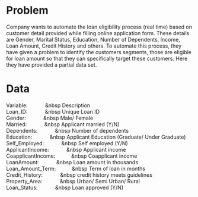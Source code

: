 # Problem

Company wants to automate the loan eligibility process (real time) based on customer detail provided while filling online application form. These details are Gender, Marital Status, Education, Number of Dependents, Income, Loan Amount, Credit History and others. To automate this process, they have given a problem to identify the customers segments, those are eligible for loan amount so that they can specifically target these customers. Here they have provided a partial data set.

# Data

Variable:      &nbsp;&nbsp;&nbsp;&nbsp;&nbsp;&nbsp;&nbsp;&nbsp;&nbsp;&nbsp;&nbsp;&nbsp    Description  
Loan_ID:      &nbsp;&nbsp;&nbsp;&nbsp;&nbsp;&nbsp;&nbsp;&nbsp;&nbsp;&nbsp;&nbsp;&nbsp     Unique Loan ID  
Gender:        &nbsp;&nbsp;&nbsp;&nbsp;&nbsp;&nbsp;&nbsp;&nbsp;&nbsp;&nbsp;&nbsp;&nbsp    Male/ Female  
Married:        &nbsp;&nbsp;&nbsp;&nbsp;&nbsp;&nbsp;&nbsp;&nbsp;&nbsp;&nbsp;&nbsp;&nbsp   Applicant married (Y/N)  
Dependents:     &nbsp;&nbsp;&nbsp;&nbsp;&nbsp;&nbsp;&nbsp;&nbsp;&nbsp;&nbsp;&nbsp;&nbsp   Number of dependents  
Education:      &nbsp;&nbsp;&nbsp;&nbsp;&nbsp;&nbsp;&nbsp;&nbsp;&nbsp;&nbsp;&nbsp;&nbsp   Applicant Education (Graduate/ Under Graduate)  
Self_Employed:   &nbsp;&nbsp;&nbsp;&nbsp;&nbsp;&nbsp;&nbsp;&nbsp;&nbsp;&nbsp;&nbsp;&nbsp  Self employed (Y/N)  
ApplicantIncome: &nbsp;&nbsp;&nbsp;&nbsp;&nbsp;&nbsp;&nbsp;&nbsp;&nbsp;&nbsp;&nbsp;&nbsp  Applicant income  
CoapplicantIncome:&nbsp;&nbsp;&nbsp;&nbsp;&nbsp;&nbsp;&nbsp;&nbsp;&nbsp;&nbsp;&nbsp;&nbsp Coapplicant income  
LoanAmount:    &nbsp;&nbsp;&nbsp;&nbsp;&nbsp;&nbsp;&nbsp;&nbsp;&nbsp;&nbsp;&nbsp;&nbsp    Loan amount in thousands  
Loan_Amount_Term:&nbsp;&nbsp;&nbsp;&nbsp;&nbsp;&nbsp;&nbsp;&nbsp;&nbsp;&nbsp;&nbsp;&nbsp  Term of loan in months  
Credit_History:  &nbsp;&nbsp;&nbsp;&nbsp;&nbsp;&nbsp;&nbsp;&nbsp;&nbsp;&nbsp;&nbsp;&nbsp  credit history meets guidelines  
Property_Area:   &nbsp;&nbsp;&nbsp;&nbsp;&nbsp;&nbsp;&nbsp;&nbsp;&nbsp;&nbsp;&nbsp;&nbsp  Urban/ Semi Urban/ Rural  
Loan_Status:   &nbsp;&nbsp;&nbsp;&nbsp;&nbsp;&nbsp;&nbsp;&nbsp;&nbsp;&nbsp;&nbsp;&nbsp    Loan approved (Y/N)  

